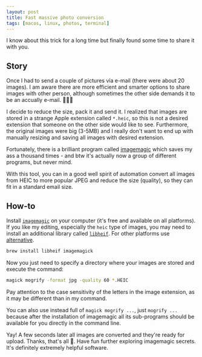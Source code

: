 ```yaml
---
layout: post
title: Fast massive photo conversion
tags: [macos, linux, photos, terminal]
---
```


I know about this trick for a long time but finally found some time to share it with you.

## Story

Once I had to send a couple of pictures via e-mail (there were about 20 images). I am aware there are more efficient and smarter options to share images with other person, although sometimes the other side demands it to be an accually e-mail. 🙈🤷‍♂️

I decide to reduce the size, pack it and send it. I realized that images are stored in a strange Apple extension called `*.heic`, so this is not a desired extension that someone on the other side would like to see. Furthermore, the original images were big (3-5MB) and I really don't want to end up with manually resizing and saving all images with desired extension.

Fortunately, there is a brilliant program called [imagemagic][weblink-imagemagic] which saves my ass a thousand times - and btw it's actually now a group of different programs, but never mind.

With this tool, you can in a good well spirit of automation convert all images from HEIC to more popular JPEG and reduce the size (quality), so they can fit in a standard email size.

## How-to

Install [`imagemagic`][weblink-imagemagic] on your computer (it's free and available on all platforms). If you like my editing, especially the `heic` type of images, you may need to install an additional library called [`libheif`][weblink-libheif-macos]. For other platforms use [alternative][weblink-libheif-alternative].

```bash
brew install libheif imagemagick
```

Now you just need to specify a directory where your images are stored and execute the command:

```bash
magick mogrify -format jpg -quality 60 *.HEIC
```

<div class="alert alert-info" role="alert">
    <p>Pay attention to the case sensitivity of the letters in the image extension, as it may be different than in my command.</p>
    <p>You can also use instead full of <code>magick mogrify ...</code>, just <code>mogrify ...</code> because after the installation of imagemagic all its sub-programs should be available for you directly in the command line.</p>
</div>

Yay! A few seconds later all images are converted and they're ready for upload. Thanks, that's all 🤘. Have fun further exploring imagemagic secrets. It's definitely extremely helpful software.

[weblink-imagemagic]: https://imagemagick.org/
[weblink-libheif-macos]: https://www.libde265.org/
[weblink-libheif-alternative]: https://github.com/strukturag/libheif
